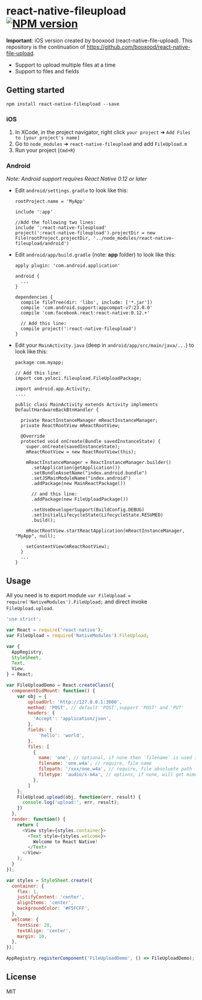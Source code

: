 # react-native-fileupload  [![NPM version](https://img.shields.io/npm/v/react-native-fileupload.svg?style=flat-square)](https://www.npmjs.com/package/react-native-fileupload)

**Important**: iOS version created by booxood (react-native-file-upload). This repository is the continuation of https://github.com/booxood/react-native-file-upload.

* Support to upload multiple files at a time
* Support to files and fields

## Getting started

`npm install react-native-fileupload --save`

### iOS
1. In XCode, in the project navigator, right click `your project` ➜ `Add Files to [your project's name]`
2. Go to `node_modules` ➜ `react-native-fileupload` and add `FileUpload.m`
3. Run your project (`Cmd+R`)

### Android

*Note: Android support requires React Native 0.12 or later*
 
* Edit `android/settings.gradle` to look like this:

  ```
  rootProject.name = 'MyApp'

  include ':app'

  //Add the following two lines:
  include ':react-native-fileupload'
  project(':react-native-fileupload').projectDir = new File(rootProject.projectDir, '../node_modules/react-native-fileupload/android')
  ```

* Edit `android/app/build.gradle` (note: **app** folder) to look like this: 

  ```
  apply plugin: 'com.android.application'

  android {
    ...
  }

  dependencies {
    compile fileTree(dir: 'libs', include: ['*.jar'])
    compile 'com.android.support:appcompat-v7:23.0.0'
    compile 'com.facebook.react:react-native:0.12.+'

    // Add this line:
    compile project(':react-native-fileupload')
  }
  ```

* Edit your `MainActivity.java` (deep in `android/app/src/main/java/...`) to look like this:

  ```
  package com.myapp;

  // Add this line:
  import com.yoloci.fileupload.FileUploadPackage;

  import android.app.Activity;
  ....

  public class MainActivity extends Activity implements DefaultHardwareBackBtnHandler {

    private ReactInstanceManager mReactInstanceManager;
    private ReactRootView mReactRootView;

    @Override
    protected void onCreate(Bundle savedInstanceState) {
      super.onCreate(savedInstanceState);
      mReactRootView = new ReactRootView(this);

      mReactInstanceManager = ReactInstanceManager.builder()
        .setApplication(getApplication())
        .setBundleAssetName("index.android.bundle")
        .setJSMainModuleName("index.android")
        .addPackage(new MainReactPackage())

        // and this line:
        .addPackage(new FileUploadPackage())

        .setUseDeveloperSupport(BuildConfig.DEBUG)
        .setInitialLifecycleState(LifecycleState.RESUMED)
        .build();

      mReactRootView.startReactApplication(mReactInstanceManager, "MyApp", null);

      setContentView(mReactRootView);
    }
    ...
  }
  ```

## Usage

All you need is to export module `var FileUpload = require('NativeModules').FileUpload;` and direct invoke `FileUpload.upload`.

```javascript
'use strict';

var React = require('react-native');
var FileUpload = require('NativeModules').FileUpload;

var {
  AppRegistry,
  StyleSheet,
  Text,
  View,
} = React;

var FileUploadDemo = React.createClass({
  componentDidMount: function() {
    var obj = {
        uploadUrl: 'http://127.0.0.1:3000',
        method: 'POST', // default 'POST',support 'POST' and 'PUT'
        headers: {
          'Accept': 'application/json',
        },
        fields: {
            'hello': 'world',
        },
        files: [
          {
            name: 'one', // optional, if none then `filename` is used instead
            filename: 'one.w4a', // require, file name
            filepath: '/xxx/one.w4a', // require, file absoluete path
            filetype: 'audio/x-m4a', // options, if none, will get mimetype from `filepath` extension
          },
        ]
    };
    FileUpload.upload(obj, function(err, result) {
      console.log('upload:', err, result);
    })
  },
  render: function() {
    return (
      <View style={styles.container}>
        <Text style={styles.welcome}>
          Welcome to React Native!
        </Text>
      </View>
    );
  }
});

var styles = StyleSheet.create({
  container: {
    flex: 1,
    justifyContent: 'center',
    alignItems: 'center',
    backgroundColor: '#F5FCFF',
  },
  welcome: {
    fontSize: 20,
    textAlign: 'center',
    margin: 10,
  },
});

AppRegistry.registerComponent('FileUploadDemo', () => FileUploadDemo);
```

## License

MIT
